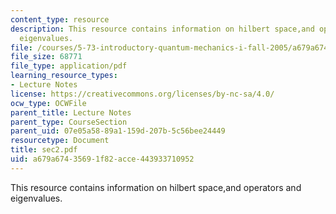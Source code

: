 ```yaml
---
content_type: resource
description: This resource contains information on hilbert space,and operators and
  eigenvalues.
file: /courses/5-73-introductory-quantum-mechanics-i-fall-2005/a679a67435691f82acce443933710952_sec2.pdf
file_size: 68771
file_type: application/pdf
learning_resource_types:
- Lecture Notes
license: https://creativecommons.org/licenses/by-nc-sa/4.0/
ocw_type: OCWFile
parent_title: Lecture Notes
parent_type: CourseSection
parent_uid: 07e05a58-89a1-159d-207b-5c56bee24449
resourcetype: Document
title: sec2.pdf
uid: a679a674-3569-1f82-acce-443933710952
---
```

This resource contains information on hilbert space,and operators and eigenvalues.